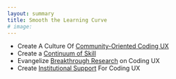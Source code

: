```yaml
---
layout: summary
title: Smooth the Learning Curve
# image:
---
```


- Create A Culture Of [Community-Oriented Coding UX](10-culture-community-coding-UX.html)
- Create a [Continuum of Skill](20-continuum-skill.html)
- Evangelize [Breakthrough Research](30-evangelize-research.html) on Coding UX
- Create [Institutional Support](40-institutional-support) For Coding UX
